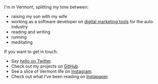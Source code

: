 I'm in Vermont, splitting my time between:

- raising my son with my wife
- working as a software developer on [digital marketing tools](http://www.dealer.com/products/advertising/) for the auto industry
- reading and writing
- running
- meditating

If you want to get in touch:

- Say [hello on Twitter](http://twitter.com/dehowell).
- Check out my projects on [GitHub](https://github.com/dehowell).
- See a slice of Vermont life on [Instagram](https://instagram.com/dehowell/).
- Check out what I've been reading on [Instapaper](https://www.instapaper.com/liked).
